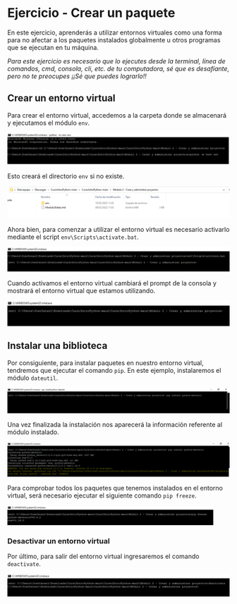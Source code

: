 # Ejercicio - Crear un paquete

En este ejercicio, aprenderás a utilizar entornos virtuales como una forma para no afectar a los paquetes instalados globalmente u otros programas que se ejecutan en tu máquina.

*Para este ejercicio es necesario que lo ejecutes desde la terminal, línea de comandos, cmd, consola, cli, etc. de tu computadora, sé que es desafíante, pero no te preocupes ¡¡Sé que puedes lograrlo!!*

## Crear un entorno virtual

Para crear el entorno virtual, accedemos a la carpeta donde se almacenará y ejecutamos el módulo `env`.

![Crear entorno virtual](images/crear-env.png)

Esto creará el directorio `env` si no existe.

![Directorio entorno virtual](images/directorio-env.png)

Ahora bien, para comenzar a utilizar el entorno virtual es necesario activarlo mediante el script `env\Scripts\activate.bat`.

![Utilizar entorno virtual](images/usar-env.png)

Cuando activamos el entorno virtual cambiará el prompt de la consola y mostrará el entorno virtual que estamos utilizando.

![Entorno virtual](images/env.png)

## Instalar una biblioteca

Por consiguiente, para instalar paquetes en nuestro entorno virtual, tendremos que ejecutar el comando `pip`. En este ejemplo, instalaremos el módulo `dateutil`.

![Instalacion de paquete](images/instalar-paquete.png)

Una vez finalizada la instalación nos aparecerá la información referente al módulo instalado.

![Mensaje de instalacion](images/mensaje-paquete.png)

Para comprobar todos los paquetes que tenemos instalados en el entorno virtual, será necesario ejecutar el siguiente comando `pip freeze`.

![Comprobar paquetes instalados](images/comprobar-paquetes.png)

### Desactivar un entorno virtual

Por último, para salir del entorno virtual ingresaremos el comando `deactivate`.

![Salir del entorno virtual](images/desactivar-env.png)